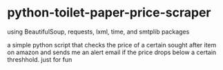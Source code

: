 # python-toilet-paper-price-scraper

using BeautifulSoup, requests, lxml, time, and smtplib packages

a simple python script that checks the price of a certain sought after item on amazon and sends me an alert email if the price drops below a certain threshhold. just for fun
